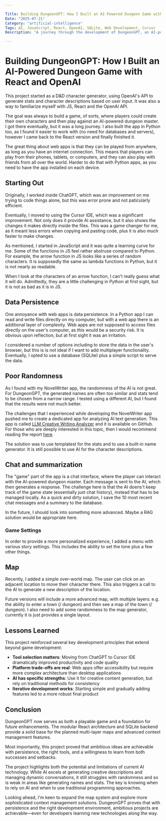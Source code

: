 ```yaml
---

Title: Building DungeonGPT: How I Built an AI-Powered Dungeon Game with React and OpenAI
Date: "2025-07-21"
Category: "artificial-intelligence"
Tags: AI, JavaScript, React, OpenAI, SQLite, Web Development, Cursor
Description: "A journey through the development of DungeonGPT, an AI-powered dungeon game built with React and OpenAI."

---
```


# Building DungeonGPT: How I Built an AI-Powered Dungeon Game with React and OpenAI

This project started as a D&D character generator, using OpenAI's API to generate stats and character descriptions based on user input. It was also a way to familiarize myself with JS, React and the OpenAI API. 

The goal was always to build a game, of sorts, where players could create their own characters and then play against an AI-powered dungeon master. I got there eventually, but it was a long journey. I also built the app in Python too, as I found it easier to work with (no need for databases and servers), however I came back to the React version and finally finished it.

The great thing about web apps is that they can be played from anywhere, as long as you have an internet connection. This means that players can play from their phones, tablets, or computers, and they can also play with friends from all over the world. Harder to do that with Python apps, as you need to have the app installed on each device.

## Starting Out
Originally, I worked inside ChatGPT, which was an improvement on me trying to code things alone, but this was error prone and not paticularly efficient.

Eventually, I moved to using the Cursor IDE, which was a significant improvement. Not only does it provide AI assistance, but it also shows the changes it makes directly inside the files. This was a game changer for me, as it meant less errors when copying and pasting code, plus it is also much faster to make changes.

As mentioned, I started in JavaScript and it was quite a learning curve for me. Some of the functions in JS feel rather abstruse compared to Python. For example, the arrow function in JS looks like a series of random characters. It is supposedly the same as lambda functions in Python, but it is not nearly as readable.

When I look at the characters of an arrow function, I can't really guess what it will do. Admittedly, they are a little challenging in Python at first sight, but it is not as bad as it is in JS.

## Data Persistence
One annoyance with web apps is data persistence. In a Python app I can read and write files directly on my computer, but with a web app there is an additional layer of complexity. Web apps are not supposed to access files directly on the user's computer, as this would be a security risk. It is obvious upon reflection, but at first sight it was an irritation.

I considered a number of options including to store the data in the user's browser, but this is is not ideal if I want to add multiplayer functionality. Eventually, I opted to use a database (SQLite) plus a simple script to serve the data. 

## Poor Randomness
As I found with my NovelWriter app, the randomness of the AI is not great. For DungeonGPT, the generated names are often too similar and stats tend to be chosen from a narrow range. I tested using a different AI, but I found that the results were not much better.

The challenges that I experienced while developing the NovelWriter app pushed me to create a dedicated app for analyzing AI text generation. This app is called [LLM Creative Writing Analyzer](https://github.com/edwardathomson/llm-creative-writing-analyzer) and it is available on GitHub. For those who are deeply interested in this topic, then I would recommend reading the report [here](https://github.com/EdwardAThomson/LLM-Creative-Writing-Analyzer/blob/main/reports/report.md).

The solution was to use templatest for the stats and to use a built-in name generator. It is still possible to use AI for the character descriptions. 

## Chat and summarization
The "game" part of the app is a chat interface, where the player can interact with the AI-powered dungeon master. Each message is sent to the AI, which then generates a response. The challenge here is that the AI doens't keep track of the game state (essentially just chat history), instead that has to be managed locally. As a quick and dirty solution, I save the 10 most recent chat messages and a summary to the database.

In the future, I should look into something more advanced. Maybe a RAG solution would be appropriate here.

### Game Settings
In order to provide a more personalized experience, I added a menu with various story settings. This includes the ability to set the tone plus a few other things.

## Map
Recently, I added a simple over-world map. The user can click on an adjacent location to move their character there. This also triggers a call to the AI to generate a new description of the location. 

Future versions will include a more advanced map, with multiple layers: e.g. the ability to enter a town (/ dungeon) and then see a map of the town (/ dungeon). I also need to add some randomness to the map generator, currently it is just provides a single layout.

## Lessons Learned

This project reinforced several key development principles that extend beyond game development:

- **Tool selection matters**: Moving from ChatGPT to Cursor IDE dramatically improved productivity and code quality
- **Platform trade-offs are real**: Web apps offer accessibility but require more complex architecture than desktop applications  
- **AI has specific strengths**: Use it for creative content generation, but rely on traditional methods for consistency
- **Iterative development works**: Starting simple and gradually adding features led to a more robust final product


## Conclusion

DungeonGPT now serves as both a playable game and a foundation for future enhancements. The modular React architecture and SQLite backend provide a solid base for the planned multi-layer maps and advanced context management features.

Most importantly, this project proved that ambitious ideas are achievable with persistence, the right tools, and a willingness to learn from both successes and setbacks.

The project highlights both the potential and limitations of current AI technology. While AI excels at generating creative descriptions and managing dynamic conversations, it still struggles with randomness and so is weak in areas like generating names and stats. The key is knowing when to rely on AI and when to use traditional programming approaches.

Looking ahead, I'm keen to expand the map system and explore more sophisticated context management solutions. DungeonGPT proves that with persistence and the right development environment, ambitious projects are achievable—even for developers learning new technologies along the way.